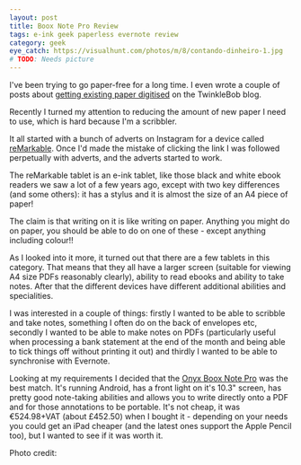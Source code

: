 ```yaml
---
layout: post
title: Boox Note Pro Review
tags: e-ink geek paperless evernote review
category: geek
eye_catch: https://visualhunt.com/photos/m/8/contando-dinheiro-1.jpg
# TODO: Needs picture
---
```


I've been trying to go paper-free for a long time. I even wrote a couple of posts about [getting existing paper digitised](http://twinklebob.co.uk/almost-paper-free-part-2/) on the TwinkleBob blog.

Recently I turned my attention to reducing the amount of new paper I need to use, which is hard because I'm a scribbler.

<!--more-->

It all started with a bunch of adverts on Instagram for a device called [reMarkable](https://remarkable.com/). Once I'd made the mistake of clicking the link I was followed perpetually with adverts, and the adverts started to work.

The reMarkable tablet is an e-ink tablet, like those black and white ebook readers we saw a lot of a few years ago, except with two key differences (and some others): it has a stylus and it is almost the size of an A4 piece of paper!

The claim is that writing on it is like writing on paper. Anything you might do on paper, you should be able to do on one of these - except anything including colour!!

As I looked into it more, it turned out that there are a few tablets in this category. That means that they all have a larger screen (suitable for viewing A4 size PDFs reasonably clearly), ability to read ebooks and ability to take notes. After that the different devices have different additional abilities and specialities.

I was interested in a couple of things: firstly I wanted to be able to scribble and take notes, something I often do on the back of envelopes etc, secondly I wanted to be able to make notes on PDFs (particularly useful when processing a bank statement at the end of the month and being able to tick things off without printing it out) and thirdly I wanted to be able to synchronise with Evernote.

Looking at my requirements I decided that the [Onyx Boox Note Pro](https://onyxboox.com/boox_notepro) was the best match. It's running Android, has a front light on it's 10.3" screen, has pretty good note-taking abilities and allows you to write directly onto a PDF and for those annotations to be portable. It's not cheap, it was €524.98+VAT (about £452.50) when I bought it - depending on your needs you could get an iPad cheaper (and the latest ones support the Apple Pencil too), but I wanted to see if it was worth it.


Photo credit: